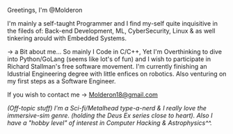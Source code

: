 Greetings, I'm @Molderon

  I'm mainly a self-taught Programmer and I find 
my-self quite inquisitive in the fileds of: 
Back-end Development,  ML,  CyberSecurity,  Linux & 
as well tinkering arould with Embedded Systems.

  -> a Bit about me...
So mainly I Code in C/C++, Yet I'm Overthinking to dive into Python/GoLang
(seems like lot's of fun) and I wish to participate in Richard Stallman's free software movement.
I'm currently finishing an Idustrial Engineering degree with little enfices on robotics.
Also venturing on my first steps as a Software Engineer.

If you wish to contact me 
-> Molderon18@gmail.com

   *(Off-topic stuff)
I'm a Sci-fi/Metalhead type-a-nerd & I really love the immersive-sim genre.
(holding the Deus Ex series close to heart). 
Also I have a "hobby level" of interest in Computer Hacking & Astrophysics^^.*




